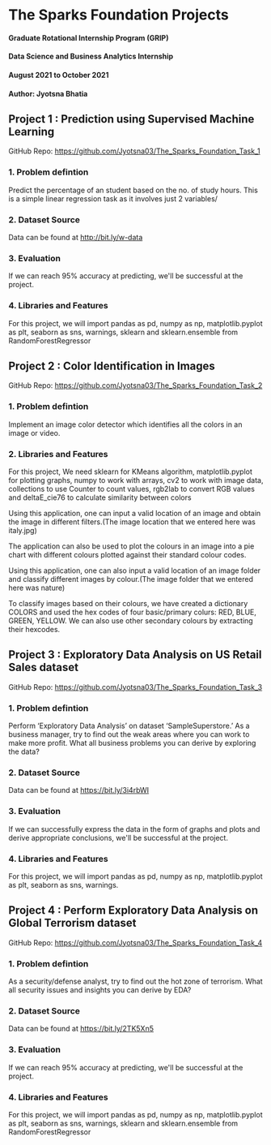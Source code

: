 # The Sparks Foundation Projects

#### Graduate Rotational Internship Program (GRIP)
#### Data Science and Business Analytics Internship
#### August 2021 to October 2021
#### Author: Jyotsna Bhatia

## Project 1 : Prediction using Supervised Machine Learning
GitHub Repo: https://github.com/Jyotsna03/The_Sparks_Foundation_Task_1
### 1. Problem defintion
Predict the percentage of an student based on the no. of study hours. This is a simple linear regression task as it involves just 2 variables/
### 2. Dataset Source
Data can be found at http://bit.ly/w-data
### 3. Evaluation
If we can reach 95% accuracy at predicting, we'll be successful at the project.
### 4. Libraries and Features
For this project, we will import pandas as pd, numpy as np, matplotlib.pyplot as plt, seaborn as sns, warnings, sklearn and sklearn.ensemble from RandomForestRegressor

## Project 2 : Color Identification in Images
GitHub Repo: https://github.com/Jyotsna03/The_Sparks_Foundation_Task_2
### 1. Problem defintion
Implement an image color detector which identifies all the colors in an image or video.

### 2. Libraries and Features

For this project, We need sklearn for KMeans algorithm, matplotlib.pyplot for plotting graphs, numpy to work with arrays, cv2 to work with image data, collections to use Counter to count values, rgb2lab to convert RGB values and deltaE_cie76 to calculate similarity between colors

Using this application, one can input a valid location of an image and obtain the image in different filters.(The image location that we entered here was italy.jpg)

The application can also be used to plot the colours in an image into a pie chart with different colours plotted against their standard colour codes. 

Using this application, one can also input a valid location of an image folder and classify different images by colour.(The image folder that we entered here was nature)

To classify images based on their colours, we have created a dictionary COLORS and used the hex codes of four basic/primary colurs: RED, BLUE, GREEN, YELLOW. We can also use other secondary colours by extracting their hexcodes. 

## Project 3 : Exploratory Data Analysis on US Retail Sales dataset 
GitHub Repo: https://github.com/Jyotsna03/The_Sparks_Foundation_Task_3
### 1. Problem defintion
Perform ‘Exploratory Data Analysis’ on dataset ‘SampleSuperstore.’ As a business manager, try to find out the weak areas where you can work to make more profit. What all business problems you can derive by exploring the data?
### 2. Dataset Source
Data can be found at https://bit.ly/3i4rbWI
### 3. Evaluation
If we can successfully express the data in the form of graphs and plots and derive appropriate conclusions, we'll be successful at the project.
### 4. Libraries and Features 
For this project, we will import pandas as pd, numpy as np, matplotlib.pyplot as plt, seaborn as sns, warnings.

## Project 4 : Perform Exploratory Data Analysis on Global Terrorism dataset
GitHub Repo: https://github.com/Jyotsna03/The_Sparks_Foundation_Task_4
### 1. Problem defintion
As a security/defense analyst, try to find out the hot zone of terrorism. What all security issues and insights you can derive by EDA?
### 2. Dataset Source
Data can be found at https://bit.ly/2TK5Xn5
### 3. Evaluation
If we can reach 95% accuracy at predicting, we'll be successful at the project.
### 4. Libraries and Features
For this project, we will import pandas as pd, numpy as np, matplotlib.pyplot as plt, seaborn as sns, warnings, sklearn and sklearn.ensemble from RandomForestRegressor
